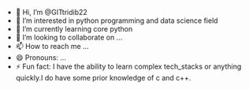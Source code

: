 - 👋 Hi, I’m @GITtridib22
- 👀 I’m interested in python programming and data science field
- 🌱 I’m currently learning core python
- 💞️ I’m looking to collaborate on ...
- 📫 How to reach me ...
- 😄 Pronouns: ...
- ⚡ Fun fact: I have the ability to learn complex tech_stacks or anything quickly.I do have some prior knowledge of c and c++.

<!---
GITtridib22/GITtridib22 is a ✨ special ✨ repository because its `README.md` (this file) appears on your GitHub profile.
You can click the Preview link to take a look at your changes.
--->
